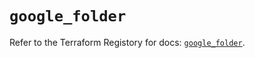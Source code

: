 # `google_folder`

Refer to the Terraform Registory for docs: [`google_folder`](https://registry.terraform.io/providers/hashicorp/google-beta/5.9.0/docs/resources/google_folder).
